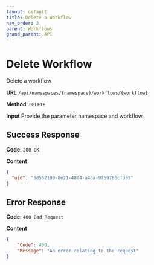 ```yaml
---
layout: default
title: Delete a Workflow
nav_order: 3
parent: Workflows
grand_parent: API
---
```


# Delete Workflow

Delete a workflow

**URL** `/api/namespaces/{namespace}/workflows/{workflow}`

**Method**: `DELETE`

**Input**
Provide the parameter namespace and workflow.

## Success Response

**Code**: `200 OK`

**Content**

```json
{
  "uid": "3d552109-8e21-48f4-a4ca-9f59786cf392"
}
```

## Error Response

**Code**: `400 Bad Request`

**Content**

```json
{
    "Code": 400,
    "Message": "An error relating to the request"
}
```